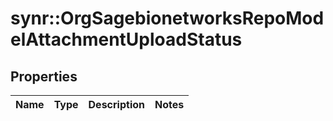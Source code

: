 # synr::OrgSagebionetworksRepoModelAttachmentUploadStatus


## Properties
Name | Type | Description | Notes
------------ | ------------- | ------------- | -------------


